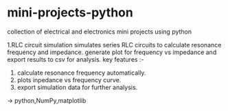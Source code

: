 # mini-projects-python
collection of electrical and electronics mini projects using python


1.RLC circuit simulation
simulates series RLC circuits to calculate resonance frequency and impedance. generate plot for frequency vs impedance and  export results to csv for analysis.
key features :-
1. calculate resonance frequency automatically.
2. plots inpedance vs frequency curve.
3. export simulation data for further analysis.

  -> python,NumPy,matplotlib
  
